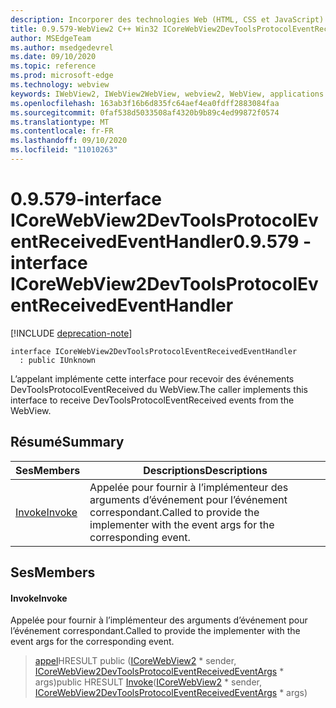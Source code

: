 ```yaml
---
description: Incorporer des technologies Web (HTML, CSS et JavaScript) dans vos applications natives avec le contrôle Microsoft Edge WebView2
title: 0.9.579-WebView2 C++ Win32 ICoreWebView2DevToolsProtocolEventReceivedEventHandler
author: MSEdgeTeam
ms.author: msedgedevrel
ms.date: 09/10/2020
ms.topic: reference
ms.prod: microsoft-edge
ms.technology: webview
keywords: IWebView2, IWebView2WebView, webview2, WebView, applications Win32, Win32, Edge, ICoreWebView2, ICoreWebView2Controller, contrôle de navigateur, html Edge, ICoreWebView2DevToolsProtocolEventReceivedEventHandler
ms.openlocfilehash: 163ab3f16b6d835fc64aef4ea0fdff2883084faa
ms.sourcegitcommit: 0faf538d5033508af4320b9b89c4ed99872f0574
ms.translationtype: MT
ms.contentlocale: fr-FR
ms.lasthandoff: 09/10/2020
ms.locfileid: "11010263"
---
```

# <span data-ttu-id="05441-104">0.9.579-interface ICoreWebView2DevToolsProtocolEventReceivedEventHandler</span><span class="sxs-lookup"><span data-stu-id="05441-104">0.9.579 - interface ICoreWebView2DevToolsProtocolEventReceivedEventHandler</span></span> 

[!INCLUDE [deprecation-note](../../includes/deprecation-note.md)]

```
interface ICoreWebView2DevToolsProtocolEventReceivedEventHandler
  : public IUnknown
```

<span data-ttu-id="05441-105">L’appelant implémente cette interface pour recevoir des événements DevToolsProtocolEventReceived du WebView.</span><span class="sxs-lookup"><span data-stu-id="05441-105">The caller implements this interface to receive DevToolsProtocolEventReceived events from the WebView.</span></span>

## <span data-ttu-id="05441-106">Résumé</span><span class="sxs-lookup"><span data-stu-id="05441-106">Summary</span></span>

 <span data-ttu-id="05441-107">Ses</span><span class="sxs-lookup"><span data-stu-id="05441-107">Members</span></span>                        | <span data-ttu-id="05441-108">Descriptions</span><span class="sxs-lookup"><span data-stu-id="05441-108">Descriptions</span></span>
--------------------------------|---------------------------------------------
[<span data-ttu-id="05441-109">Invoke</span><span class="sxs-lookup"><span data-stu-id="05441-109">Invoke</span></span>](#invoke) | <span data-ttu-id="05441-110">Appelée pour fournir à l’implémenteur des arguments d’événement pour l’événement correspondant.</span><span class="sxs-lookup"><span data-stu-id="05441-110">Called to provide the implementer with the event args for the corresponding event.</span></span>

## <span data-ttu-id="05441-111">Ses</span><span class="sxs-lookup"><span data-stu-id="05441-111">Members</span></span>

#### <span data-ttu-id="05441-112">Invoke</span><span class="sxs-lookup"><span data-stu-id="05441-112">Invoke</span></span> 

<span data-ttu-id="05441-113">Appelée pour fournir à l’implémenteur des arguments d’événement pour l’événement correspondant.</span><span class="sxs-lookup"><span data-stu-id="05441-113">Called to provide the implementer with the event args for the corresponding event.</span></span>

> <span data-ttu-id="05441-114">[appel](#invoke)HRESULT public ([ICoreWebView2](icorewebview2.md) \* sender, [ICoreWebView2DevToolsProtocolEventReceivedEventArgs](icorewebview2devtoolsprotocoleventreceivedeventargs.md) \* args)</span><span class="sxs-lookup"><span data-stu-id="05441-114">public HRESULT [Invoke](#invoke)([ICoreWebView2](icorewebview2.md) \* sender, [ICoreWebView2DevToolsProtocolEventReceivedEventArgs](icorewebview2devtoolsprotocoleventreceivedeventargs.md) \* args)</span></span>


